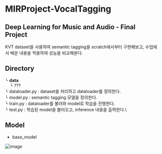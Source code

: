 # MIRProject-VocalTagging
Deep Learning for Music and Audio - Final Project
---
KVT dataset을 사용하여 semantic tagging을 scratch에서부터 구현해보고,
수업에서 배운 내용을 적용하여 성능을 비교해본다.

## Directory
└ __data__\
&nbsp;&nbsp;&nbsp;&nbsp;└ ???\
└ dataloader.py : dataset을 처리하고 dataloader를 정의한다.\
└ model.py : semantic tagging 모델을 정의한다.\
└ train.py : dataloader를 불러와 model로 학습을 진행한다.\
└ test.py : 학습된 model을 불러오고, inference 내용을 출력한다.\

## Model
- base_model

![image](https://user-images.githubusercontent.com/42057488/169036325-27564cdf-7e90-4dca-a42a-7050734b4e00.png)
